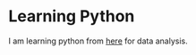 # Learning Python

I am learning python from [here](https://www.youtube.com/watch?v=2_6O39UdFi0&list=PLiC1doDIe9rCYWmH9wIEYEXXaJ4KAi3jc) for data analysis.
